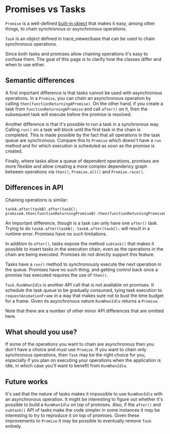 # Promises vs Tasks

`Promise` is a well-defined [built-in object](https://developer.mozilla.org/en/docs/Web/JavaScript/Reference/Global_Objects/Promise) that makes it easy, among other things, to chain synchronous or asynchronous operations.

`Task` is an object defined in trace_viewer/base that can be used to chain synchronous operations.

Since both tasks and promises allow chaining operations it's easy to confuse them. The goal of this page is to clarify how the classes differ and when to use either.

## Semantic differences

A first important difference is that tasks cannot be used with asynchronous operations. In a `Promise`, you can chain an asynchronous operation by calling `then(functionReturningAPromise)`. On the other hand, if you create a task from `functionReturningAPromise` and call `after()` on it, then the subsequent task will execute before the promise is resolved.

Another difference is that it's possible to run a task in a synchronous way. Calling `run()` on a task will block until the first task in the chain is completed. This is made possible by the fact that all operations in the task queue are synchronous. Compare this to `Promise` which doesn't have a `run` method and for which execution is scheduled as soon as the promise is created.

Finally, where tasks allow a queue of dependent operations, promises are more flexible and allow creating a more complex dependency graph between operations via `then()`, `Promise.all()` and `Promise.race()`.

## Differences in API

Chaining operations is similar:

    taskA.after(taskB).after(taskC);
    promiseA.then(functionReturningPromiseB).then(functionReturningPromiseC);

An important difference, though is a task can only have one `after()` task. Trying to do `taskA.after(taskB); taskA.after(taskC);` will result in a runtime error. Promises have no such limitations.

In addition to `after()`, tasks expose the method `subtask()` that makes it possible to insert tasks in the execution chain, even as the operations in the chain are being executed. Promises do not directly support this feature.

Tasks have a `run()` method to synchronously execute the next operation in the queue. Promises have no such thing, and getting control back once a promise has executed requires the use of `then()`.

`Task.RunWhenIdle` is another API call that is not available on promises. It schedule the task queue to be gradually consumed, tying task execution to `requestAnimationFrame` in a way that makes sure not to bust the time budget for a frame. Given its asynchronous nature `RunWhenIdle` returns a `Promise`.

Note that there are a number of other minor API differences that are omitted here.

## What should you use?

If some of the operations you want to chain are asynchronous then you don't have a choice and must use `Promise`. If you want to chain only synchronous operations, then `Task` may be the right choice for you, especially if you plan on executing your operations when the application is idle, in which case you'll want to benefit from `RunWhenIdle`.

## Future works

It's sad that the nature of tasks makes it impossible to use `RunWhenIdle` with an asynchronous operation. It might be interesting to figure out whether it's possible to build a `RunWhenIdle` on top of promises. Also, if the `after()` and `subtask()` API of tasks make the code simpler in some instances it may be interesting to try to reproduce it on top of promises. Given these improvements to `Promise` it may be possible to eventually remove `Task` entirely.
